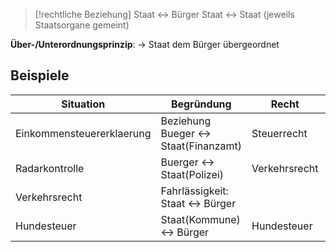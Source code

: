 >[!rechtliche Beziehung]
>Staat <-> Bürger
>Staat <-> Staat (jeweils Staatsorgane gemeint)


**Über-/Unterordnungsprinzip**:
-> Staat dem Bürger übergeordnet

## Beispiele
| Situation                 | Begründung                            | Recht         |     |
| ------------------------- | ------------------------------------- | ------------- | --- |
| Einkommensteuererklaerung | Beziehung Bueger <-> Staat(Finanzamt) | Steuerrecht   |     |
| Radarkontrolle            | Buerger <-> Staat(Polizei)            | Verkehrsrecht |     |
| Verkehrsrecht<br>         | Fahrlässigkeit: Staat <-> Bürger      |               |     |
| Hundesteuer               | Staat(Kommune) <-> Bürger             | Hundesteuer   |     |
